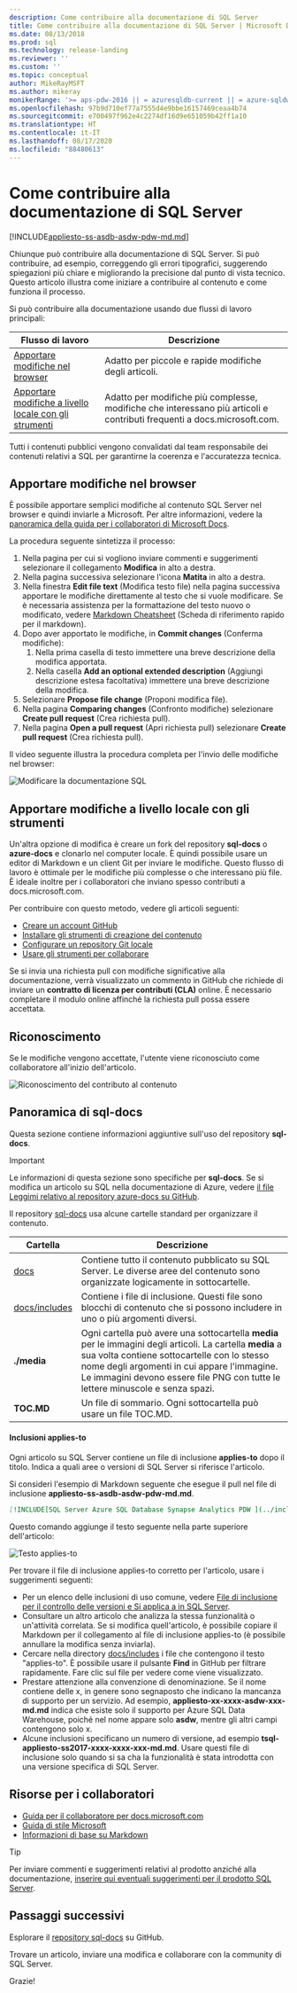 ```yaml
---
description: Come contribuire alla documentazione di SQL Server
title: Come contribuire alla documentazione di SQL Server | Microsoft Docs
ms.date: 08/13/2018
ms.prod: sql
ms.technology: release-landing
ms.reviewer: ''
ms.custom: ''
ms.topic: conceptual
author: MikeRayMSFT
ms.author: mikeray
monikerRange: '>= aps-pdw-2016 || = azuresqldb-current || = azure-sqldw-latest || >= sql-server-2016 || >= sql-server-linux-2017 || = sqlallproducts-allversions'
ms.openlocfilehash: 97b9d710ef77a7555d4e9bbe16157469ceaa4b74
ms.sourcegitcommit: e700497f962e4c2274df16d9e651059b42ff1a10
ms.translationtype: HT
ms.contentlocale: it-IT
ms.lasthandoff: 08/17/2020
ms.locfileid: "88480613"
---
```

# <a name="how-to-contribute-to-sql-server-documentation"></a>Come contribuire alla documentazione di SQL Server

[!INCLUDE[appliesto-ss-asdb-asdw-pdw-md.md](../includes/appliesto-ss-asdb-asdw-pdw-md.md)]

Chiunque può contribuire alla documentazione di SQL Server. Si può contribuire, ad esempio, correggendo gli errori tipografici, suggerendo spiegazioni più chiare e migliorando la precisione dal punto di vista tecnico. Questo articolo illustra come iniziare a contribuire al contenuto e come funziona il processo.

Si può contribuire alla documentazione usando due flussi di lavoro principali:

|Flusso di lavoro|Descrizione|
|---|---|
| [Apportare modifiche nel browser](#githubui) | Adatto per piccole e rapide modifiche degli articoli. |
| [Apportare modifiche a livello locale con gli strumenti](#tools) | Adatto per modifiche più complesse, modifiche che interessano più articoli e contributi frequenti a docs.microsoft.com. |

Tutti i contenuti pubblici vengono convalidati dal team responsabile dei contenuti relativi a SQL per garantirne la coerenza e l'accuratezza tecnica. 

## <a name="edit-in-your-browser"></a><a id="githubui"></a> Apportare modifiche nel browser

È possibile apportare semplici modifiche al contenuto SQL Server nel browser e quindi inviarle a Microsoft. Per altre informazioni, vedere la [panoramica della guida per i collaboratori di Microsoft Docs](https://docs.microsoft.com/contribute/#quick-edits-to-existing-documents). 

La procedura seguente sintetizza il processo: 

1. Nella pagina per cui si vogliono inviare commenti e suggerimenti selezionare il collegamento **Modifica** in alto a destra.
1. Nella pagina successiva selezionare l'icona **Matita** in alto a destra.
1. Nella finestra **Edit file text** (Modifica testo file) nella pagina successiva apportare le modifiche direttamente al testo che si vuole modificare.
    Se è necessaria assistenza per la formattazione del testo nuovo o modificato, vedere [Markdown Cheatsheet](https://github.com/adam-p/markdown-here/wiki/Markdown-Cheatsheet) (Scheda di riferimento rapido per il markdown).
1. Dopo aver apportato le modifiche, in **Commit changes** (Conferma modifiche):
    1. Nella prima casella di testo immettere una breve descrizione della modifica apportata.
    1. Nella casella **Add an optional extended description** (Aggiungi descrizione estesa facoltativa) immettere una breve descrizione della modifica.
1. Selezionare **Propose file change** (Proponi modifica file).
1. Nella pagina **Comparing changes** (Confronto modifiche) selezionare **Create pull request** (Crea richiesta pull). 
1. Nella pagina **Open a pull request** (Apri richiesta pull) selezionare **Create pull request** (Crea richiesta pull). 

Il video seguente illustra la procedura completa per l'invio delle modifiche nel browser:

![Modificare la documentazione SQL](media/sql-server-docs-navigation-guide/edit-sql-docs.gif)

## <a name="edit-locally-with-tools"></a><a id="tools"></a> Apportare modifiche a livello locale con gli strumenti

Un'altra opzione di modifica è creare un fork del repository **sql-docs** o **azure-docs** e clonarlo nel computer locale. È quindi possibile usare un editor di Markdown e un client Git per inviare le modifiche. Questo flusso di lavoro è ottimale per le modifiche più complesse o che interessano più file. È ideale inoltre per i collaboratori che inviano spesso contributi a docs.microsoft.com.

Per contribuire con questo metodo, vedere gli articoli seguenti:

- [Creare un account GitHub](https://docs.microsoft.com/contribute/get-started-setup-github)
- [Installare gli strumenti di creazione del contenuto](https://docs.microsoft.com/contribute/get-started-setup-tools)
- [Configurare un repository Git locale](https://docs.microsoft.com/contribute/get-started-setup-local)
- [Usare gli strumenti per collaborare](https://docs.microsoft.com/contribute/how-to-write-workflows-major)

Se si invia una richiesta pull con modifiche significative alla documentazione, verrà visualizzato un commento in GitHub che richiede di inviare un **contratto di licenza per contributi (CLA)** online. È necessario completare il modulo online affinché la richiesta pull possa essere accettata.

## <a name="recognition"></a>Riconoscimento

Se le modifiche vengono accettate, l'utente viene riconosciuto come collaboratore all'inizio dell'articolo.

![Riconoscimento del contributo al contenuto](./media/sql-server-docs-contribute/contribution-recognition.png)

## <a name="sql-docs-overview"></a>Panoramica di sql-docs

Questa sezione contiene informazioni aggiuntive sull'uso del repository **sql-docs**.

> [!IMPORTANT]
> Le informazioni di questa sezione sono specifiche per **sql-docs**. Se si modifica un articolo su SQL nella documentazione di Azure, vedere [il file Leggimi relativo al repository azure-docs su GitHub](https://github.com/MicrosoftDocs/azure-docs/blob/master/README.md).

Il repository [sql-docs](https://github.com/MicrosoftDocs/sql-docs) usa alcune cartelle standard per organizzare il contenuto.

| Cartella | Descrizione |
|---|---|
| [docs](https://github.com/MicrosoftDocs/sql-docs/tree/live/docs) | Contiene tutto il contenuto pubblicato su SQL Server. Le diverse aree del contenuto sono organizzate logicamente in sottocartelle. |
| [docs/includes](https://github.com/MicrosoftDocs/sql-docs/tree/live/docs/includes) | Contiene i file di inclusione. Questi file sono blocchi di contenuto che si possono includere in uno o più argomenti diversi. |
| **./media** | Ogni cartella può avere una sottocartella **media** per le immagini degli articoli. La cartella **media** a sua volta contiene sottocartelle con lo stesso nome degli argomenti in cui appare l'immagine. Le immagini devono essere file PNG con tutte le lettere minuscole e senza spazi. |
| **TOC.MD** | Un file di sommario. Ogni sottocartella può usare un file TOC.MD. |

#### <a name="applies-to-includes"></a>Inclusioni applies-to

Ogni articolo su SQL Server contiene un file di inclusione **applies-to** dopo il titolo. Indica a quali aree o versioni di SQL Server si riferisce l'articolo.

Si consideri l'esempio di Markdown seguente che esegue il pull nel file di inclusione **appliesto-ss-asdb-asdw-pdw-md.md**.

```Markdown
[!INCLUDE[SQL Server Azure SQL Database Synapse Analytics PDW ](../includes/applies-to-version/sql-asdb-asdbmi-asa-pdw.md)]
```

Questo comando aggiunge il testo seguente nella parte superiore dell'articolo:

![Testo applies-to](./media/sql-server-docs-contribute/applies-to.png)

Per trovare il file di inclusione applies-to corretto per l'articolo, usare i suggerimenti seguenti:

- Per un elenco delle inclusioni di uso comune, vedere [File di inclusione per il controllo delle versioni e Si applica a in SQL Server](applies-to-includes.md).
- Consultare un altro articolo che analizza la stessa funzionalità o un'attività correlata. Se si modifica quell'articolo, è possibile copiare il Markdown per il collegamento al file di inclusione applies-to (è possibile annullare la modifica senza inviarla).
- Cercare nella directory [docs/includes](https://github.com/MicrosoftDocs/sql-docs/tree/live/docs/includes) i file che contengono il testo "applies-to". È possibile usare il pulsante **Find** in GitHub per filtrare rapidamente. Fare clic sul file per vedere come viene visualizzato.
- Prestare attenzione alla convenzione di denominazione. Se il nome contiene delle x, in genere sono segnaposto che indicano la mancanza di supporto per un servizio. Ad esempio, **appliesto-xx-xxxx-asdw-xxx-md.md** indica che esiste solo il supporto per Azure SQL Data Warehouse, poiché nel nome appare solo **asdw**, mentre gli altri campi contengono solo x.
- Alcune inclusioni specificano un numero di versione, ad esempio **tsql-appliesto-ss2017-xxxx-xxxx-xxx-md.md**. Usare questi file di inclusione solo quando si sa cha la funzionalità è stata introdotta con una versione specifica di SQL Server.

## <a name="contributor-resources"></a>Risorse per i collaboratori

- [Guida per il collaboratore per docs.microsoft.com](https://docs.microsoft.com/contribute/)
- [Guida di stile Microsoft](https://docs.microsoft.com/teamblog/style-guide)
- [Informazioni di base su Markdown](https://help.github.com/articles/getting-started-with-writing-and-formatting-on-github/)

> [!TIP]
> Per inviare commenti e suggerimenti relativi al prodotto anziché alla documentazione, [inserire qui eventuali suggerimenti per il prodotto SQL Server](https://feedback.azure.com/forums/908035-sql-server).

## <a name="next-steps"></a>Passaggi successivi

Esplorare il [repository sql-docs](https://github.com/MicrosoftDocs/sql-docs) su GitHub.

Trovare un articolo, inviare una modifica e collaborare con la community di SQL Server. 

Grazie!
